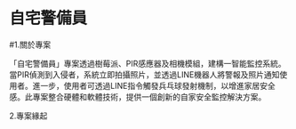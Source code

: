 # 自宅警備員
#1.關於專案

「自宅警備員」專案透過樹莓派、PIR感應器及相機模組，建構一智能監控系統。當PIR偵測到入侵者，系統立即拍攝照片，並透過LINE機器人將警報及照片通知使用者。進一步，使用者可透過LINE指令觸發兵乓球發射機制，以增進家居安全感。此專案整合硬體和軟體技術，提供一個創新的自家安全監控解決方案。

2.專案緣起

